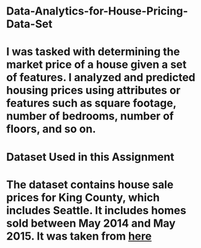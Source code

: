 # Data-Analytics-for-House-Pricing-Data-Set
# I was tasked with determining the market price of a house given a set of features. I analyzed and predicted housing prices using attributes or features such as square footage, number of bedrooms, number of floors, and so on. 
# Dataset Used in this Assignment
# The dataset contains house sale prices for King County, which includes Seattle. It includes homes sold between May 2014 and May 2015. It was taken from [here](https://www.kaggle.com/datasets/harlfoxem/housesalesprediction)
